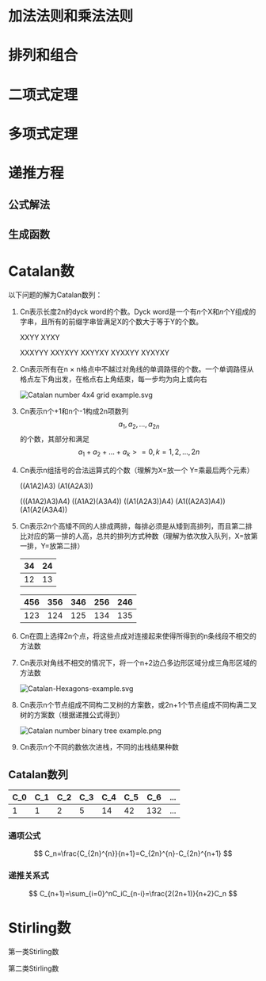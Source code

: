 # 加法法则和乘法法则



# 排列和组合



# 二项式定理



# 多项式定理



# 递推方程

## 公式解法



## 生成函数

# Catalan数

以下问题的解为Catalan数列：

1. Cn表示长度2n的dyck word的个数。Dyck word是一个有*n*个X和*n*个Y组成的字串，且所有的前缀字串皆满足X的个数大于等于Y的个数。

   XXYY XYXY

   XXXYYY XXYXYY XXYYXY XYXXYY XYXYXY

2. Cn表示所有在n × n格点中不越过对角线的单调路径的个数。一个单调路径从格点左下角出发，在格点右上角结束，每一步均为向上或向右

   ![Catalan number 4x4 grid example.svg](https://upload.wikimedia.org/wikipedia/commons/thumb/f/f4/Catalan_number_4x4_grid_example.svg/1920px-Catalan_number_4x4_grid_example.svg.png) 

3. Cn表示n个+1和n个-1构成2n项数列$$a_1,a_2,...,a_{2n}$$的个数，其部分和满足$$a_1+a_2+...+a_k>=0,k=1,2,...,2n$$

4. Cn表示n组括号的合法运算式的个数（理解为X=放一个 Y=乘最后两个元素）

   ((A1A2)A3)  (A1(A2A3)) 

   (((A1A2)A3)A4) ((A1A2)(A3A4)) ((A1(A2A3))A4) (A1((A2A3)A4)) (A1(A2(A3A4))

5. Cn表示2n个高矮不同的人排成两排，每排必须是从矮到高排列，而且第二排比对应的第一排的人高，总共的排列方式种数（理解为依次放入队列，X=放第一排，Y=放第二排）

   | 34   | 24   |
   | ---- | ---- |
   | 12   | 13   |

   | 456  | 356  | 346  | 256  | 246  |
   | ---- | ---- | ---- | ---- | ---- |
   | 123  | 124  | 125  | 134  | 135  |

6. Cn在圆上选择2n个点，将这些点成对连接起来使得所得到的n条线段不相交的方法数

7. Cn表示对角线不相交的情况下，将一个n+2边凸多边形区域分成三角形区域的方法数

   ![Catalan-Hexagons-example.svg](https://upload.wikimedia.org/wikipedia/commons/thumb/a/a8/Catalan-Hexagons-example.svg/1920px-Catalan-Hexagons-example.svg.png) 

8. Cn表示n个节点组成不同构二叉树的方案数，或2n+1个节点组成不同构满二叉树的方案数（根据递推公式得到）

   ![Catalan number binary tree example.png](https://upload.wikimedia.org/wikipedia/commons/0/01/Catalan_number_binary_tree_example.png) 

9. Cn表示n个不同的数依次进栈，不同的出栈结果种数

    

## Catalan数列

| C_0  | C_1  | C_2  | C_3  | C_4  | C_5  | C_6  | ...  |
| ---- | ---- | ---- | ---- | ---- | ---- | ---- | ---- |
| 1    | 1    | 2    | 5    | 14   | 42   | 132  | ...  |

### 通项公式

$$
C_n=\frac{C_{2n}^{n}}{n+1}=C_{2n}^{n}-C_{2n}^{n+1}
$$

### 递推关系式

$$
C_{n+1}=\sum_{i=0}^nC_iC_{n-i}=\frac{2(2n+1)}{n+2}C_n
$$



# Stirling数

第一类Stirling数



第二类Stirling数

